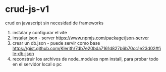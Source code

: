 # crud-js-v1
crud en javascript sin necesidad de frameworks
1. instalar y configurar el vite
2. instalar json - server https://www.npmjs.com/package/json-server
3. crear un db.json - puede servir como base https://gist.github.com/Klerith/7db7e20bda7161d827b6b70cc1e23d02#file-db-json
4. reconstruir los archivos de node_modules npm install, para probar todo en el servidor local o pc 
   

